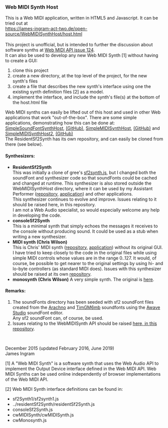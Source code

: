 ### Web MIDI Synth Host
This is a Web MIDI application, written in HTML5 and Javascript. It can be tried out at <br />
https://james-ingram-act-two.de/open-source/WebMIDISynthHost/host.html <br />
<br />
This project is unofficial, but is intended to further the discussion about software synths at [Web MIDI API issue 124](https://github.com/WebAudio/web-midi-api/issues/124).<br />
It can also be used to develop any new Web MIDI Synth [1] without having to create a GUI:

1. clone this project
2. create a new directory, at the top level of the project, for the new synth's files
3. create a file that describes the new synth's interface using one the existing synth definition files [2] as a model.
4. implement the interface, and include the synth's file(s) at the bottom of the host.html file

Web MIDI synths can easily be lifted out of this host and used in other Web applications that work "out-of-the-box". There are some simple applications, demonstrating how this can be done at:<br /> [SimpleSoundFontSynthHost](https://james-ingram-act-two.de/open-source/SimpleSoundFontSynthHost/host.html),  [(GitHub)](https://github.com/notator/SimpleSoundFontSynthHost),
[SimpleMIDISynthHost](https://james-ingram-act-two.de/open-source/SimpleMIDISynthHost/host.html),
[(GitHub)](https://github.com/notator/SimpleMIDISynthHost) and
[SimpleMIDISynthHost2](https://james-ingram-act-two.de/open-source/SimpleMIDISynthHost2/host.html),
[(GitHub)](https://github.com/notator/SimpleMIDISynthHost2)<br />
The ResidentSf2Synth has its own repository, and can easily be cloned from there (see below).

#### Synthesizers:
* **ResidentSf2Synth**<br />
This was initially a clone of gree's [sf2synth.js](https://github.com/gree/sf2synth.js), but I changed both the soundFont and synthesizer code so that soundFonts could be cached and changed at runtime. This synthesizer is also stored outside the WebMIDISynthHost directory, where it can be used by my Assistant Performer ([repository](https://github.com/notator/assistant-performer), [application](https://james-ingram-act-two.de/open-source/assistantPerformer/assistantPerformer.html)) and other applications.<br />
This synthesizer continues to evolve and improve. Issues relating to it should be raised here, in this repository.<br />
I am not a Web Audio specialist, so would especially welcome any help in developing the code.
* **consoleSf2Synth**<br />
This is a minimal synth that simply echoes the messages it receives to the console without producing sound.
It could be used as a stub when writing a new synthesizer.
* **MIDI synth (Chris Wilson)**<br />
This is Chris' MIDI synth ([repository](https://github.com/cwilso/midi-synth), [application](https://webaudiodemos.appspot.com/midi-synth/index.html)) without its original GUI. I have tried to keep closely to the code in the original files while using simple MIDI controls whose values are in the range 0..127. It would, of course, be possible to get nearer to the original settings by using hi- and lo-byte controllers (as standard MIDI does). Issues with this synthesizer should be raised at its own [repository](https://github.com/cwilso/midi-synth).
* **monosynth (Chris Wilson)** A very simple synth. The original is [here](https://github.com/cwilso/monosynth).<br />

#### Remarks:
 1. The soundFonts directory has been seeded with sf2 soundFont files created from the [Arachno](http://www.arachnosoft.com/main/soundfont.php) and [TimGM6mb](https://packages.debian.org/sid/sound/timgm6mb-soundfont) soundfonts using the [Awave Studio](https://www.fmjsoft.com/) soundFont editor.<br />
 Any sf2 soundFont can, of course, be used.<br />
 2. Issues relating to the WebMIDISynth API should be raised [here, in this repository](https://github.com/notator/WebMIDISynthHost/issues).
<br />

December 2015 (updated February 2016, June 2019)<br />
James Ingram

[1] A "Web MIDI Synth" is a software synth that uses the Web Audio API to implement the Output Device interface defined in the Web MIDI API. Web MIDI Synths can be used online independently of browser implementations of the Web MIDI API.<br />

[2] Web MIDI Synth interface definitions can be found in:
* sf2Synth1/sf2synth1.js
* ../residentSf2Synth/residentSf2Synth.js
* consoleSf2Synth.js
* cwMIDISynth/cwMIDISynth.js
* cwMonosynth.js

